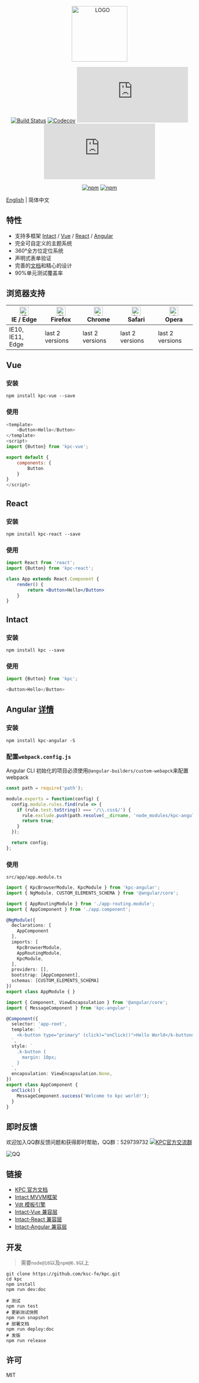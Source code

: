 <div align="center">

<a href="https://ksc-fe.github.io/kpc/" rel="nofollow">
    <img src="/site/src/imgs/logo.png" alt="LOGO" width="150">
</a>

<p></p>

[![Build Status](https://travis-ci.org/ksc-fe/kpc.svg?branch=master)](https://travis-ci.org/ksc-fe/kpc)
[![Codecov](https://codecov.io/gh/ksc-fe/kpc/branch/master/graphs/badge.svg)](https://codecov.io/gh/ksc-fe/kpc/branch/master)
[![gzip size: js](http://img.badgesize.io/https://cdn.jsdelivr.net/npm/kpc/dist/kpc.min.js?compression=gzip&label=gzip%20size:%20js)](https://cdn.jsdelivr.net/npm/kpc/dist/)
[![gzip size: css](http://img.badgesize.io/https://cdn.jsdelivr.net/npm/kpc/dist/kpc.css?compression=gzip&label=gzip%20size:%20css)](https://cdn.jsdelivr.net/npm/kpc/dist/)

[![npm](https://img.shields.io/npm/dm/kpc.svg)](https://www.npmjs.com/package/kpc)
[![npm](https://img.shields.io/npm/v/kpc.svg)](https://www.npmjs.com/package/kpc)

</div>

[English](./README.md) | 简体中文

## 特性

* 支持多框架 [Intact][1] / [Vue][2] / [React][3] / [Angular][4]
* 完全可自定义的主题系统
* 360°全方位定位系统
* 声明式表单验证
* 完善的[文档](https://ksc-fe.github.io/kpc/)和精心的设计
* 90%单元测试覆盖率

## 浏览器支持

| [<img src="https://raw.githubusercontent.com/alrra/browser-logos/master/src/edge/edge_48x48.png" alt="IE / Edge" width="24px" height="24px" />](http://godban.github.io/browsers-support-badges/)</br>IE / Edge | [<img src="https://raw.githubusercontent.com/alrra/browser-logos/master/src/firefox/firefox_48x48.png" alt="Firefox" width="24px" height="24px" />](http://godban.github.io/browsers-support-badges/)</br>Firefox | [<img src="https://raw.githubusercontent.com/alrra/browser-logos/master/src/chrome/chrome_48x48.png" alt="Chrome" width="24px" height="24px" />](http://godban.github.io/browsers-support-badges/)</br>Chrome | [<img src="https://raw.githubusercontent.com/alrra/browser-logos/master/src/safari/safari_48x48.png" alt="Safari" width="24px" height="24px" />](http://godban.github.io/browsers-support-badges/)</br>Safari | [<img src="https://raw.githubusercontent.com/alrra/browser-logos/master/src/opera/opera_48x48.png" alt="Opera" width="24px" height="24px" />](http://godban.github.io/browsers-support-badges/)</br>Opera |
| --------- | --------- | --------- | --------- | --------- |
| IE10, IE11, Edge| last 2 versions| last 2 versions| last 2 versions| last 2 versions


## Vue

### 安装

```shell
npm install kpc-vue --save
```

### 使用

```js
<template>
    <Button>Hello</Button>
</template>
<script>
import {Button} from 'kpc-vue';

export default {
    components: {
        Button
    }
}
</script>
```

## React

### 安装

```shell
npm install kpc-react --save
```

### 使用

```jsx
import React from 'react';
import {Button} from 'kpc-react';

class App extends React.Component {
    render() {
        return <Button>Hello</Button>
    }
}
```

## Intact

### 安装

```shell
npm install kpc --save
```

### 使用

```js
import {Button} from 'kpc';

<Button>Hello</Button>
```

## Angular [详情][5]

### 安装

```shell
npm install kpc-angular -S
```

### 配置`webpack.config.js`

Angular CLI 初始化的项目必须使用`@angular-builders/custom-webapck`来配置webpack

```js
const path = require('path');

module.exports = function(config) {
  config.module.rules.find(rule => {
    if (rule.test.toString() === '/\\.css$/') {
      rule.exclude.push(path.resolve(__dirname, 'node_modules/kpc-angular'));
      return true;
    }
  });

  return config;
};
```

### 使用

`src/app/app.module.ts`

```ts
import { KpcBrowserModule, KpcModule } from 'kpc-angular';
import { NgModule, CUSTOM_ELEMENTS_SCHEMA } from '@angular/core';

import { AppRoutingModule } from './app-routing.module';
import { AppComponent } from './app.component';

@NgModule({
  declarations: [
    AppComponent
  ],
  imports: [
    KpcBrowserModule,
    AppRoutingModule,
    KpcModule,
  ],
  providers: [],
  bootstrap: [AppComponent],
  schemas: [CUSTOM_ELEMENTS_SCHEMA]
})
export class AppModule { }
```

```ts
import { Component, ViewEncapsulation } from '@angular/core';
import { MessageComponent } from 'kpc-angular';

@Component({
  selector: 'app-root',
  template: `
    <k-button type="primary" (click)="onClick()">Hello World</k-button>
  `,
  style: `
    .k-button {
      margin: 10px;
    }
  `,
  encapsulation: ViewEncapsulation.None,
})
export class AppComponent {
  onClick() {
    MessageComponent.success('Welcome to kpc world!');
  }
}
```

## 即时反馈

欢迎加入QQ群反馈问题和获得即时帮助，QQ群：529739732 
[![KPC官方交流群](https://pub.idqqimg.com/wpa/images/group.png)](https://shang.qq.com/wpa/qunwpa?idkey=a9ef1aa7e7befbd3eaa61a3f2c3f7ab17436dbd317f6d02c9a643e0049e52cad)

![QQ](/site/src/imgs/qqqun.png)


## 链接

* [KPC 官方文档](https://design.ksyun.com)
* [Intact MVVM框架][1]
* [Vdt 模板引擎](http://javey.github.io/vdt.js/)
* [Intact-Vue 兼容层](https://github.com/Javey/intact-vue)
* [Intact-React 兼容层](https://github.com/ksc-fe/intact-react)
* [Intact-Angular 兼容层](https://github.com/ksc-fe/intact-angular)

## 开发

> 需要`node@10`以及`npm@6.9`以上

```shell
git clone https://github.com/ksc-fe/kpc.git
cd kpc
npm install
npm run dev:doc

# 测试
npm run test
# 更新测试快照
npm run snapshot
# 部署文档
npm run deploy:doc
# 发版
npm run release
```

## 许可

MIT


[1]: http://javey.github.io/intact/
[2]: https://vuejs.org/
[3]: https://reactjs.org/
[4]: https://angular.io/
[5]: https://design.ksyun.com/docs/angular/
